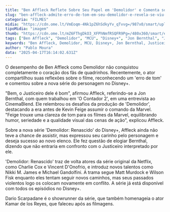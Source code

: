 ```yaml
---
title: "Ben Affleck Reflete Sobre Seu Papel em 'Demolidor' e Comenta sobre a Nova Série do MCU"
slug: "ben-affleck-admite-erro-de-tom-em-seu-demolidor-e-revela-se-viu-srie-do-mcu"
categoria: "FILMES"
midia: "https://cdn.ome.lt/VmEoqm-4Nk1pZ6hSdkyYv_qTvvg=/987x0/smart/uploads/conteudo/fotos/OMELETE_CAPA_-_2025-04-17T123359.642.png"
tipoMidia: "imagem"
thumb: "https://cdn.ome.lt/mZ6FThgDkO3_XFPhNmfRSQFR9Pg=/480x360/smart/extras/conteudos/omelete_THUMB_-_2025-04-17T123348.964.png"
tags: ["Ben Affleck", "Demolidor", "MCU", "Disney+", "Jon Bernthal", "Justiceiro", "Demolidor: Renascido"]
keywords: "Ben Affleck, Demolidor, MCU, Disney+, Jon Bernthal, Justiceiro, Demolidor: Renascido"
author: "Pablo Moura"
data: "2025-04-17T16:14:02.631Z"
---
```


O desempenho de Ben Affleck como Demolidor não conquistou completamente o coração dos fãs de quadrinhos. Recentemente, o ator compartilhou suas reflexões sobre o filme, reconhecendo um 'erro de tom' e comentou sobre a nova série do personagem no Disney+.

"Bem, o Justiceiro dele é bom", afirmou Affleck, referindo-se a Jon Bernthal, com quem trabalhou em 'O Contador 2', em uma entrevista ao CinemaBlend. Ele relembrou os desafios da produção de 'Demolidor', destacando a era antes de Kevin Feige assumir o comando da Marvel. "Feige trouxe uma clareza de tom para os filmes da Marvel, equilibrando humor, seriedade e a qualidade visual das cenas de ação", explicou Affleck.

Sobre a nova série 'Demolidor: Renascido' do Disney+, Affleck ainda não teve a chance de assistir, mas expressou seu carinho pelo personagem e deseja sucesso ao novo elenco. Ele fez questão de elogiar Bernthal, dizendo que não entraria em confronto com o Justiceiro interpretado por ele.

'Demolidor: Renascido' traz de volta atores da série original da Netflix, como Charlie Cox e Vincent D'Onofrio, e introduz novos talentos como Nikki M. James e Michael Gandolfini. A trama segue Matt Murdock e Wilson Fisk enquanto eles tentam seguir novos caminhos, mas seus passados violentos logo os colocam novamente em conflito. A série já está disponível com todos os episódios no Disney+.

Dario Scarpadane é o showrunner da série, que também homenageia o ator Kamar de los Reyes, que faleceu após as filmagens.